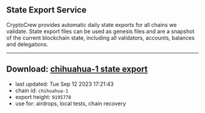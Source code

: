 ## State Export Service
CryptoCrew provides automatic daily state exports for all chains we validate. State export files can be used as genesis files and are a snapshot of the current blockchain state, including all validators, accounts, balances and delegations.

---
**Download: [chihuahua-1 state export](https://dl.ccvalidators.com/SERVICE/chihuahua/chihuahua-1_export_9195778.json)**
---

- last updated: Tue Sep 12 2023 17:21:43
- chain id: `chihuahua-1`
- export height: `9195778`
- use for: airdrops, local tests, chain recovery
